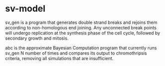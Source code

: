 # sv-model

sv_gen is a program that generates double strand breaks and rejoins them
according to non-homologous end joining. Any unconnected break points will
undergo replication at the synthesis phase of the cell cycle, followed by
secondary growth and mitosis.

 abc is the approximate Bayesian Computation program that currently runs sv_gen
 N number of times and compares its output to chromothripsis criteria,
 removing all simulations that are insufficient.

 
